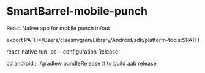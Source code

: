 # SmartBarrel-mobile-punch
React Native app for mobile punch in/out

export PATH=/Users/claesnygren/Library/Android/sdk/platform-tools:$PATH

react-native run-ios --configuration Release

cd android ; ./gradlew bundleRelease  # to build aab release